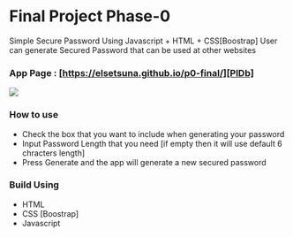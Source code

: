 # Final Project Phase-0

Simple Secure Password Using Javascript + HTML + CSS[Boostrap]
User can generate Secured Password that can be used at other websites

### App Page : [https://elsetsuna.github.io/p0-final/][PlDb]
[PlDb]: <https://elsetsuna.github.io/p0-final/>

![](https://i.ibb.co/8sVkNfG/Screen-Shot-2019-11-23-at-12-13-18.png)

### How to use
- Check the box that you want to include when generating your password
- Input Password Length that you need [if empty then it will use default 6 chracters length]
- Press Generate and the app will generate a new secured password

### Build Using
- HTML
- CSS [Boostrap]
- Javascript

